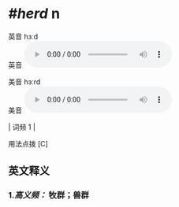 # ***\#herd*** n
英音 hɜːd  
英音
<audio src="./media/herd-B.aac" controls="controls"></audio>

美音 hɜːrd  
美音
<audio src="./media/herd.aac" controls="controls"></audio>



| 词频 1 |  

用法点拨  [C]

英文释义
---
### 1.*高义频：* **牧群；兽群**  


